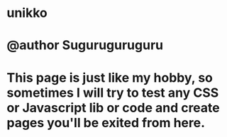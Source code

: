 # unikko
# @author Suguruguruguru
# This page is just like my hobby, so sometimes I will try to test any CSS or Javascript lib or code and create pages you'll be exited from here.
